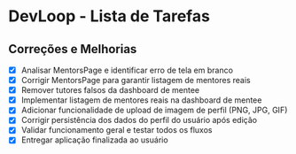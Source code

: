 # DevLoop - Lista de Tarefas

## Correções e Melhorias

- [x] Analisar MentorsPage e identificar erro de tela em branco
- [x] Corrigir MentorsPage para garantir listagem de mentores reais
- [x] Remover tutores falsos da dashboard de mentee
- [x] Implementar listagem de mentores reais na dashboard de mentee
- [x] Adicionar funcionalidade de upload de imagem de perfil (PNG, JPG, GIF)
- [x] Corrigir persistência dos dados do perfil do usuário após edição
- [x] Validar funcionamento geral e testar todos os fluxos
- [x] Entregar aplicação finalizada ao usuário
